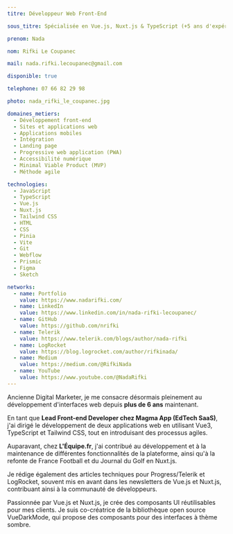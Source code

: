 ```yaml
---
titre: Développeur Web Front-End

sous_titre: Spécialisée en Vue.js, Nuxt.js & TypeScript (+5 ans d'expérience)

prenom: Nada

nom: Rifki Le Coupanec

mail: nada.rifki.lecoupanec@gmail.com

disponible: true

telephone: 07 66 82 29 98

photo: nada_rifki_le_coupanec.jpg

domaines_metiers:
  - Développement front-end
  - Sites et applications web
  - Applications mobiles
  - Intégration
  - Landing page
  - Progressive web application (PWA)
  - Accessibilité numérique
  - Minimal Viable Product (MVP)
  - Méthode agile

technologies:
  - JavaScript
  - TypeScript
  - Vue.js
  - Nuxt.js
  - Tailwind CSS
  - HTML
  - CSS
  - Pinia
  - Vite
  - Git
  - Webflow
  - Prismic
  - Figma
  - Sketch

networks:
  - name: Portfolio
    value: https://www.nadarifki.com/
  - name: LinkedIn
    value: https://www.linkedin.com/in/nada-rifki-lecoupanec/
  - name: GitHub
    value: https://github.com/nrifki
  - name: Telerik
    value: https://www.telerik.com/blogs/author/nada-rifki
  - name: LogRocket
    value: https://blog.logrocket.com/author/rifkinada/
  - name: Medium
    value: https://medium.com/@RifkiNada
  - name: YouTube
    value: https://www.youtube.com/@NadaRifki
---
```


Ancienne Digital Marketer, je me consacre désormais pleinement au développement d'interfaces web depuis **plus de 6 ans** maintenant.

En tant que **Lead Front-end Developer chez Magma App (EdTech SaaS)**, j'ai dirigé le développement de deux applications web en utilisant Vue3, TypeScript et Tailwind CSS, tout en introduisant des processus agiles.

Auparavant, chez **L'Équipe.fr**, j'ai contribué au développement et à la maintenance de différentes fonctionnalités de la plateforme, ainsi qu'à la refonte de France Football et du Journal du Golf en Nuxt.js.

Je rédige également des articles techniques pour Progress/Telerik et LogRocket, souvent mis en avant dans les newsletters de Vue.js et Nuxt.js, contribuant ainsi à la communauté de développeurs.

Passionnée par Vue.js et Nuxt.js, je crée des composants UI réutilisables pour mes clients. Je suis co-créatrice de la bibliothèque open source VueDarkMode, qui propose des composants pour des interfaces à thème sombre.
